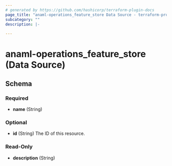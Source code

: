 ```yaml
---
# generated by https://github.com/hashicorp/terraform-plugin-docs
page_title: "anaml-operations_feature_store Data Source - terraform-provider-anaml-operations"
subcategory: ""
description: |-
  
---
```


# anaml-operations_feature_store (Data Source)





<!-- schema generated by tfplugindocs -->
## Schema

### Required

- **name** (String)

### Optional

- **id** (String) The ID of this resource.

### Read-Only

- **description** (String)



